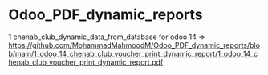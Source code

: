 # Odoo_PDF_dynamic_reports

1 chenab_club_dynamic_data_from_database for odoo 14 => 
https://github.com/MohammadMahmoodM/Odoo_PDF_dynamic_reports/blob/main/1_odoo_14_chenab_club_voucher_print_dynamic_report/1_odoo_14_chenab_club_voucher_print_dynamic_report.pdf
